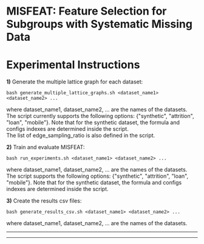 # MISFEAT: Feature Selection for Subgroups with Systematic Missing Data

# Experimental Instructions
**1)** Generate the multiple lattice graph for each dataset:

```bash generate_multiple_lattice_graphs.sh <dataset_name1> <dataset_name2> ...```

where dataset_name1, dataset_name2, ... are the names of the datasets.
The script currently supports the following options: {"synthetic", "attrition", "loan", "mobile"}.
Note that for the synthetic dataset, the formula and configs indexes are determined inside the script.\
The list of edge_sampling_ratio is also defined in the script.

**2)** Train and evaluate MISFEAT:

```bash run_experiments.sh <dataset_name1> <dataset_name2> ...```

where dataset_name1, dataset_name2, ... are the names of the datasets.
The script supports the following options: {"synthetic", "attrition", "loan", "mobile"}.
Note that for the synthetic dataset, the formula and configs indexes are determined inside the script.

**3)** Create the results csv files:

```bash generate_results_csv.sh <dataset_name1> <dataset_name2> ...```

where dataset_name1, dataset_name2, ... are the names of the datasets.

********************************************************************************
********************************************************************************

